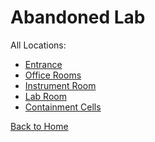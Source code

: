 # Abandoned Lab

All Locations:
* [Entrance](https://sonic4999.github.io/PD-Season-2-Archive/lab/Danganronpa_%20Prospective%20Despair%20-%20Abandoned%20Lab%20(KG)%20-%20entrance-lab%20%5B846578073888751637%5D.html)
* [Office Rooms](https://sonic4999.github.io/PD-Season-2-Archive/lab/Danganronpa_%20Prospective%20Despair%20-%20Abandoned%20Lab%20(KG)%20-%20office-rooms%20%5B846578414442119198%5D.html)
* [Instrument Room](https://sonic4999.github.io/PD-Season-2-Archive/lab/Danganronpa_%20Prospective%20Despair%20-%20Abandoned%20Lab%20(KG)%20-%20instrument-room%20%5B846578700140412938%5D.html)
* [Lab Room](https://sonic4999.github.io/PD-Season-2-Archive/lab/Danganronpa_%20Prospective%20Despair%20-%20Abandoned%20Lab%20(KG)%20-%20lab-room%20%5B846579108280533013%5D.html)
* [Containment Cells](https://sonic4999.github.io/PD-Season-2-Archive/lab/Danganronpa_%20Prospective%20Despair%20-%20Abandoned%20Lab%20(KG)%20-%20containment-cells%20%5B846579213304594452%5D.html)

[Back to Home](https://sonic4999.github.io/PD-Season-2-Archive/)